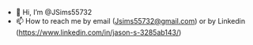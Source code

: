 - 👋 Hi, I’m @JSims55732
- 📫 How to reach me by email (Jsims55732@gmail.com) or by Linkedin (https://www.linkedin.com/in/jason-s-3285ab143/)

